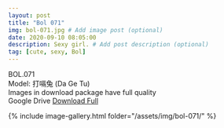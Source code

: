 ```yaml
---
layout: post
title: "Bol 071"
img: bol-071.jpg # Add image post (optional)
date: 2020-09-10 08:05:00
description: Sexy girl. # Add post description (optional)
tag: [cute, sexy, Bol]
---
```

BOL.071  
Model: 打嗝兔 (Da Ge Tu)                                                       
Images in download package have full quality                    
Google Drive [Download Full](http://gestyy.com/eekfpA)

{% include image-gallery.html folder="/assets/img/bol-071/" %}
